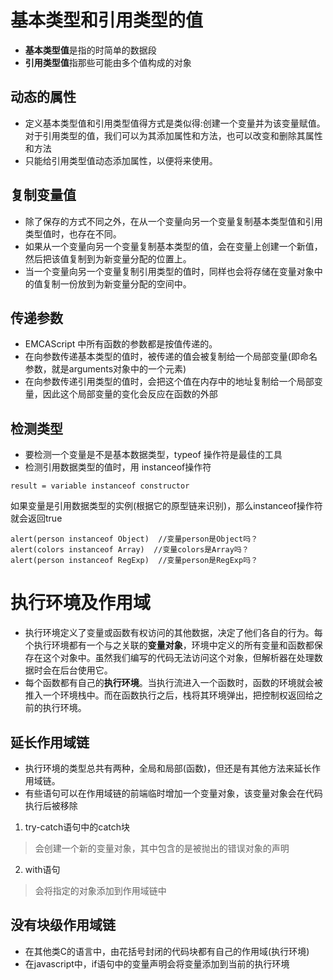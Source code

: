 # 基本类型和引用类型的值
- **基本类型值**是指的时简单的数据段
- **引用类型值**指那些可能由多个值构成的对象

## 动态的属性
- 定义基本类型值和引用类型值得方式是类似得:创建一个变量并为该变量赋值。对于引用类型的值，我们可以为其添加属性和方法，也可以改变和删除其属性和方法
- 只能给引用类型值动态添加属性，以便将来使用。

## 复制变量值
- 除了保存的方式不同之外，在从一个变量向另一个变量复制基本类型值和引用类型值时，也存在不同。
- 如果从一个变量向另一个变量复制基本类型的值，会在变量上创建一个新值，然后把该值复制到为新变量分配的位置上。
- 当一个变量向另一个变量复制引用类型的值时，同样也会将存储在变量对象中的值复制一份放到为新变量分配的空间中。

## 传递参数
- EMCAScript 中所有函数的参数都是按值传递的。
- 在向参数传递基本类型的值时，被传递的值会被复制给一个局部变量(即命名参数，就是arguments对象中的一个元素)
- 在向参数传递引用类型的值时，会把这个值在内存中的地址复制给一个局部变量，因此这个局部变量的变化会反应在函数的外部

## 检测类型
- 要检测一个变量是不是基本数据类型，typeof 操作符是最佳的工具
- 检测引用数据类型的值时，用 instanceof操作符
```
result = variable instanceof constructor
```

如果变量是引用数据类型的实例(根据它的原型链来识别)，那么instanceof操作符就会返回true
```
alert(person instanceof Object)  //变量person是Object吗？
alert(colors instanceof Array)  //变量colors是Array吗？
alert(person instanceof RegExp)  //变量person是RegExp吗？
```
# 执行环境及作用域
- 执行环境定义了变量或函数有权访问的其他数据，决定了他们各自的行为。每个执行环境都有一个与之关联的**变量对象**，环境中定义的所有变量和函数都保存在这个对象中。虽然我们编写的代码无法访问这个对象，但解析器在处理数据时会在后台使用它。
- 每个函数都有自己的**执行环境**。当执行流进入一个函数时，函数的环境就会被推入一个环境栈中。而在函数执行之后，栈将其环境弹出，把控制权返回给之前的执行环境。

## 延长作用域链
- 执行环境的类型总共有两种，全局和局部(函数)，但还是有其他方法来延长作用域链。
- 有些语句可以在作用域链的前端临时增加一个变量对象，该变量对象会在代码执行后被移除

1. try-catch语句中的catch块
> 会创建一个新的变量对象，其中包含的是被抛出的错误对象的声明
2. with语句
> 会将指定的对象添加到作用域链中
        
## 没有块级作用域链
- 在其他类C的语言中，由花括号封闭的代码块都有自己的作用域(执行环境)
- 在javascript中，if语句中的变量声明会将变量添加到当前的执行环境


